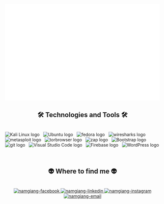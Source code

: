 <!-- NamGiang -->
<a href="#" target="_blank">
  <img src="namgiang.svg" width="1200" alt="namgiang" />
</a>

<h2 align="center">🛠 Technologies and Tools 🛠</h2>
<br>
<!-- https://simpleicons.org/ -->
<span><img src="https://img.shields.io/badge/Kali Linux-282C34?logo=Kali Linux&logoColor=557C94" alt="Kali Linux logo" title="Kali Linux" height="25" /></span>
&nbsp;
<span><img src="https://img.shields.io/badge/Ubuntu-282C34?logo=Ubuntu&logoColor=E95420" alt="Ubuntu logo" title="Ubuntu" height="25" /></span>
&nbsp;
<span><img src="https://img.shields.io/badge/Fedora-282C34?logo=fedora&logoColor=51A2DA" alt="fedora logo" title="fedora" height="25" /></span>
&nbsp;
<span><img src="https://img.shields.io/badge/WireShark-282C34?logo=WireShark&logoColor=1679A7" alt="wiresharks logo" title="wireshark" height="25" /></span>
&nbsp;
<span><img src="https://img.shields.io/badge/Metasploit-282C34?logo=metasploit&logoColor=2596CD" alt="metasploit logo" title="metasploit" height="25" /></span>
&nbsp;
<span><img src="https://img.shields.io/badge/Tor Browser-282C34?logo=torbrowser&logoColor=7D4698" alt="torbrowser logo" title="torbrowser" height="25" /></span>
&nbsp;
<span><img src="https://img.shields.io/badge/ZAP-282C34?logo=zap&logoColor=00549E" alt="zap logo" title="zap" height="25" /></span>
&nbsp;
<span><img src="https://img.shields.io/badge/Bootstrap-282C34?logo=bootstrap&logoColor=7952B3" alt="Bootstrap logo" title="Bootstrap" height="25" /></span>
&nbsp;
<span><img src="https://img.shields.io/badge/git-282C34?logo=git&logoColor=F05032" alt="git logo" title="git" height="25" /></span>
&nbsp;
<span><img src="https://img.shields.io/badge/VS%20Code-282C34?logo=visual-studio-code&logoColor=007ACC" alt="Visual Studio Code logo" title="Visual Studio Code" height="25" /></span>
&nbsp;
<span><img src="https://img.shields.io/badge/Firebase-282C34?logo=firebase&logoColor=FFCA28" alt="Firebase logo" title="Firebase" height="25" /></span>
&nbsp;
<span><img src="https://img.shields.io/badge/WordPress-282C34?logo=wordPress&logoColor=21759B" alt="WordPress logo" title="WordPress" height="25" /></span>
&nbsp;

<br>


<br>
<h2 align="center">👽 Where to find me 👽</h2>
<br>
<!-- https://icons8.com -->
<div align="center">
  <a href="https://www.facebook.com/sad.lee.39566/" target="blank">
    <img src="https://img.icons8.com/bubbles/100/000000/facebook-new.png" alt="namgiang-facebook" />
  </a>
  <a href="https://www.linkedin.com/in/nam-giang-l%C3%AA-1b18252b8/" target="blank">
    <img src="https://img.icons8.com/bubbles/100/000000/linkedin.png" alt="namgiang-linkedin" />
  </a>
  <a href="https://www.instagram.com/namgiang0108/" target="blank">
    <img src="https://img.icons8.com/bubbles/100/000000/instagram.png" alt="namgiang-instagram" />
  </a>
  <a href="goalegiang3@gmail.com" target="top">
    <img src="https://img.icons8.com/bubbles/100/000000/apple-mail.png" alt="namgiang-email" />
  </a>
</div>
<br>


